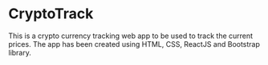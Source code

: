 # CryptoTrack
This is a crypto currency tracking web app to be used to track the current prices. The app has been created using HTML, CSS, ReactJS and Bootstrap library.
